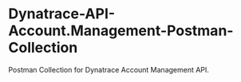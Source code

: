 # Dynatrace-API-Account.Management-Postman-Collection
Postman Collection for Dynatrace Account Management API.
